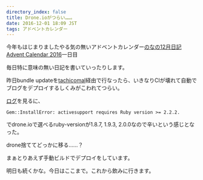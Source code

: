 ```yaml
---
directory_index: false
title: Drone.ioがつらい……。
date: 2016-12-01 18:09 JST
tags: アドベントカレンダー
---
```


今年もはじまりましたやる気の無いアドベントカレンダー[のなの12月日記 Advent Calendar 2016](http://www.adventar.org/calendars/1437)一日目

毎日特に意味の無い日記を書いていったりします。

昨日bundle updateを[tachicomal](http://tachikoma.io)経由で行なったら、いきなりCIが壊れて自動でブログをデプロイするしくみがこわれてつらい。

[ログ](https://drone.io/github.com/nna774/nna774.net/419)を見るに、

<pre><code>Gem::InstallError: activesupport requires Ruby version >= 2.2.2.</code></pre>

でdrone.ioで選べるruby-versionが1.8.7, 1.9.3, 2.0.0なので辛いという感じとなった。

drone捨ててどっかに移る……？

まぁとりあえず手動ビルドでデプロイをしています。

明日も続くかな。今日はここまで。これから飲みに行きます。
